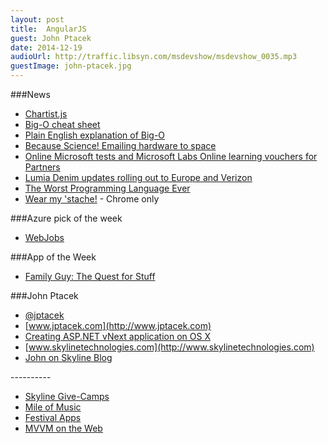 ```yaml
---
layout: post
title:  AngularJS
guest: John Ptacek
date: 2014-12-19
audioUrl: http://traffic.libsyn.com/msdevshow/msdevshow_0035.mp3
guestImage: john-ptacek.jpg
---
```


###News

 - [Chartist.js](http://gionkunz.github.io/chartist-js/)
 - [Big-O cheat sheet](http://bigocheatsheet.com/)
  - [Plain English explanation of Big-O](http://stackoverflow.com/questions/487258/plain-english-explanation-of-big-o)
 - [Because Science! Emailing hardware to space](https://medium.com/backchannel/how-we-email-hardware-to-space-7d46eed00c98)
 - [Online Microsoft tests and Microsoft Labs Online learning vouchers for Partners](http://www.digitalwpc.com/Community/Perspectives/Pages/Training-Spotlight-New-learning-methods.aspx#fbid=CHCPCIWWDOt)
 - [Lumia Denim updates rolling out to Europe and Verizon](http://blogs.windows.com/bloggingwindows/2014/12/19/verizon-announces-windows-phone-8-1-upgrades-for-lumia-822-and-lumia-928/)
 - [The Worst Programming Language Ever](https://skillsmatter.com/skillscasts/6088-the-worst-programming-language-ever)
 - [Wear my 'stache!](http://wearmystache.azurewebsites.net/) - Chrome only

###Azure pick of the week

 - [WebJobs](http://azure.microsoft.com/en-us/documentation/articles/web-sites-create-web-jobs/)

###App of the Week

 - [Family Guy: The Quest for Stuff](http://apps.microsoft.com/windows/en-us/app/family-guy-the-quest-for-stuff/67a697d4-777f-4b34-bf75-fd87dbe27324)

###John Ptacek

 - [@jptacek](http://twitter.com/jptacek)
 - [www.jptacek.com](http://www.jptacek.com)
  - [Creating ASP.NET vNext application on OS X](http://www.jptacek.com/2014/12/creating-ASP.NET-vNext-application-on-OSX/)
 - [www.skylinetechnologies.com](http://www.skylinetechnologies.com)
  - [John on Skyline Blog](http://skylinetechnologies.com/Blog/Author/42/John-Ptacek.aspx)
 
---------- 

 - [Skyline Give-Camps](http://skylinetechnologies.com/About/Skyline-Gives.aspx)
 - [Mile of Music](http://mileofmusic.com/)
  - [Festival Apps](http://mileofmusic.com/festival-app/)
 - [MVVM on the Web](http://www.dotnetrocks.com/default.aspx?showNum=1050)

 
